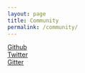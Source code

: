 ```yaml
---
layout: page
title: Community
permalink: /community/
---
```

[Github](https://github.com/kanidm/)  
[Twitter](https://www.twitter.com/kanidmproject)  
[Gitter](https://gitter.im/kanidm/community)  
